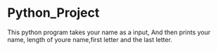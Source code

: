 # Python_Project

This python program takes your name as a input, And then prints your name, length of youre name,first letter and the last letter.
